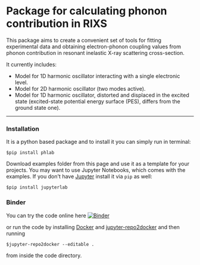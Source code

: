 # Package for calculating phonon contribution in RIXS

This package aims to create a convenient set of tools for fitting experimental data and obtaining electron-phonon coupling values from phonon contribution in resonant inelastic X-ray scattering cross-section.

It currently includes:
- Model for 1D harmonic oscillator interacting with a single electronic level.
- Model for 2D harmonic oscillator (two modes active).
- Model for 1D harmonic oscillator, distorted and displaced in the excited state (excited-state potential energy surface (PES), differs from the ground state one).

---
### Installation
It is a python based package and to install it you can simply run in terminal:

`$pip install phlab`

Download examples folder from this page and use it as a template for your projects. You may want to use Jupyter Notebooks, which comes with the examples. If you don't have [Jupyter](https://jupyter.org/documentation) install it  via `pip` as well:

`$pip install jupyterlab`

### Binder
You can try the code online here
[![Binder](https://mybinder.org/badge_logo.svg)](https://mybinder.org/v2/gh/geonda/RIXS.phonons/HEAD)

or run the code by installing [Docker](https://www.docker.com/) and [jupyter-repo2docker](https://repo2docker.readthedocs.io/) and then running

`$jupyter-repo2docker --editable .`

from inside the code directory.
